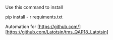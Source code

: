 Use this command to install

pip install - r requiments.txt

Automation for [https://github.com/] [https://github.com/Latotsin/tms_QAP18_Latotsin]